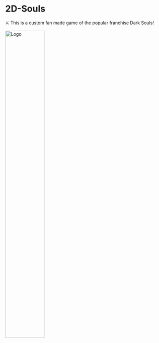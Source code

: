 # <h1> 2D-Souls </h1>
⚔️ This is a custom fan made game of the popular franchise Dark Souls!
<br><br>
<img src="https://i.gyazo.com/478ddb67f8ac1a64ccbdcd6928784aab.png" alt="Logo" height="50%" width="50%">
